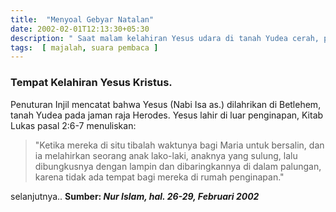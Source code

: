 ```yaml
---
title:  "Menyoal Gebyar Natalan"
date: 2002-02-01T12:13:30+05:30
description: " Saat malam kelahiran Yesus udara di tanah Yudea cerah, para gembala mejaga kawanan ternak mereka dengan tenang " 
tags:  [ majalah, suara pembaca ]
---
```


### Tempat Kelahiran Yesus Kristus.

Penuturan Injil mencatat bahwa Yesus (Nabi Isa as.) dilahrikan di Betlehem, tanah Yudea pada jaman raja Herodes.  Yesus lahir di luar penginapan, Kitab Lukas pasal 2:6-7 menuliskan:

> "Ketika mereka di situ tibalah waktunya bagi Maria untuk bersalin, dan ia melahirkan seorang anak lako-laki, anaknya yang sulung, lalu dibungkusnya dengan lampin dan dibaringkannya di dalam palungan, karena tidak ada tempat bagi mereka di rumah penginapan."

selanjutnya..
**Sumber: *Nur Islam, hal. 26-29, Februari 2002***